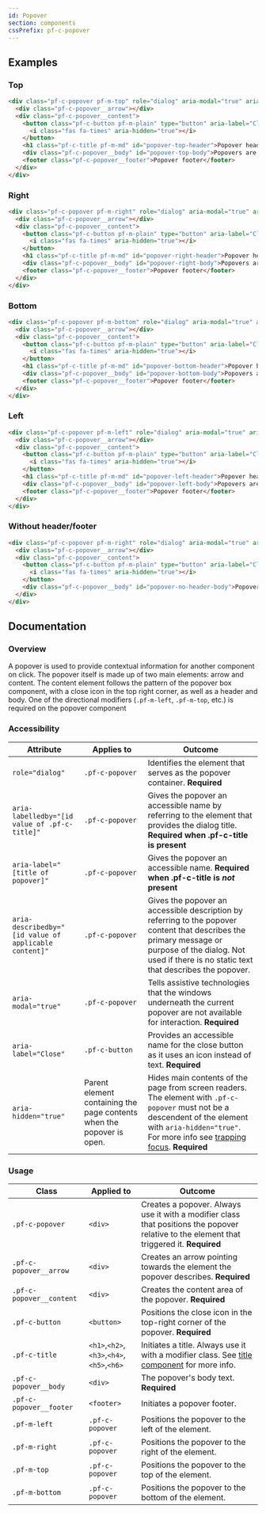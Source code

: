 ```yaml
---
id: Popover
section: components
cssPrefix: pf-c-popover
---
```

## Examples

### Top

```html
<div class="pf-c-popover pf-m-top" role="dialog" aria-modal="true" aria-labelledby="popover-top-header" aria-describedby="popover-top-body">
  <div class="pf-c-popover__arrow"></div>
  <div class="pf-c-popover__content">
    <button class="pf-c-button pf-m-plain" type="button" aria-label="Close">
      <i class="fas fa-times" aria-hidden="true"></i>
    </button>
    <h1 class="pf-c-title pf-m-md" id="popover-top-header">Popover header</h1>
    <div class="pf-c-popover__body" id="popover-top-body">Popovers are triggered by click rather than hover. Click again to close.</div>
    <footer class="pf-c-popover__footer">Popover footer</footer>
  </div>
</div>
```

### Right

```html
<div class="pf-c-popover pf-m-right" role="dialog" aria-modal="true" aria-labelledby="popover-right-header" aria-describedby="popover-right-body">
  <div class="pf-c-popover__arrow"></div>
  <div class="pf-c-popover__content">
    <button class="pf-c-button pf-m-plain" type="button" aria-label="Close">
      <i class="fas fa-times" aria-hidden="true"></i>
    </button>
    <h1 class="pf-c-title pf-m-md" id="popover-right-header">Popover header</h1>
    <div class="pf-c-popover__body" id="popover-right-body">Popovers are triggered by click rather than hover. Click again to close.</div>
    <footer class="pf-c-popover__footer">Popover footer</footer>
  </div>
</div>
```

### Bottom

```html
<div class="pf-c-popover pf-m-bottom" role="dialog" aria-modal="true" aria-labelledby="popover-bottom-header" aria-describedby="popover-bottom-body">
  <div class="pf-c-popover__arrow"></div>
  <div class="pf-c-popover__content">
    <button class="pf-c-button pf-m-plain" type="button" aria-label="Close">
      <i class="fas fa-times" aria-hidden="true"></i>
    </button>
    <h1 class="pf-c-title pf-m-md" id="popover-bottom-header">Popover header</h1>
    <div class="pf-c-popover__body" id="popover-bottom-body">Popovers are triggered by click rather than hover. Click again to close.</div>
    <footer class="pf-c-popover__footer">Popover footer</footer>
  </div>
</div>
```

### Left

```html
<div class="pf-c-popover pf-m-left" role="dialog" aria-modal="true" aria-labelledby="popover-left-header" aria-describedby="popover-left-body">
  <div class="pf-c-popover__arrow"></div>
  <div class="pf-c-popover__content">
    <button class="pf-c-button pf-m-plain" type="button" aria-label="Close">
      <i class="fas fa-times" aria-hidden="true"></i>
    </button>
    <h1 class="pf-c-title pf-m-md" id="popover-left-header">Popover header</h1>
    <div class="pf-c-popover__body" id="popover-left-body">Popovers are triggered by click rather than hover. Click again to close.</div>
    <footer class="pf-c-popover__footer">Popover footer</footer>
  </div>
</div>
```

### Without header/footer

```html
<div class="pf-c-popover pf-m-right" role="dialog" aria-modal="true" aria-label="Popover with no header example" aria-describedby="popover-no-header-body">
  <div class="pf-c-popover__arrow"></div>
  <div class="pf-c-popover__content">
    <button class="pf-c-button pf-m-plain" type="button" aria-label="Close">
      <i class="fas fa-times" aria-hidden="true"></i>
    </button>
    <div class="pf-c-popover__body" id="popover-no-header-body">Popovers are triggered by click rather than hover. Click again to close.</div>
  </div>
</div>
```

## Documentation

### Overview

A popover is used to provide contextual information for another component on click.  The popover itself is made up of two main elements: arrow and content. The content element follows the pattern of the popover box component, with a close icon in the top right corner, as well as a header and body.  One of the directional modifiers (`.pf-m-left`, `.pf-m-top`, etc.) is required on the popover component

### Accessibility

| Attribute                                             | Applies to                                                            | Outcome                                                                                                                                                                                                                                        |
| ----------------------------------------------------- | --------------------------------------------------------------------- | ---------------------------------------------------------------------------------------------------------------------------------------------------------------------------------------------------------------------------------------------- |
| `role="dialog"`                                       | `.pf-c-popover`                                                       | Identifies the element that serves as the popover container. **Required**                                                                                                                                                                      |
| `aria-labelledby="[id value of .pf-c-title]"`         | `.pf-c-popover`                                                       | Gives the popover an accessible name by referring to the element that provides the dialog title. **Required when .pf-c-title is present**                                                                                                      |
| `aria-label="[title of popover]"`                     | `.pf-c-popover`                                                       | Gives the popover an accessible name. **Required when .pf-c-title is _not_ present**                                                                                                                                                           |
| `aria-describedby="[id value of applicable content]"` | `.pf-c-popover`                                                       | Gives the popover an accessible description by referring to the popover content that describes the primary message or purpose of the dialog. Not used if there is no static text that describes the popover.                                   |
| `aria-modal="true"`                                   | `.pf-c-popover`                                                       | Tells assistive technologies that the windows underneath the current popover are not available for interaction. **Required**                                                                                                                   |
| `aria-label="Close"`                                  | `.pf-c-button`                                                        | Provides an accessible name for the close button as it uses an icon instead of text. **Required**                                                                                                                                              |
| `aria-hidden="true"`                                  | Parent element containing the page contents when the popover is open. | Hides main contents of the page from screen readers. The element with `.pf-c-popover` must not be a descendent of the element with `aria-hidden="true"`. For more info see [trapping focus](/accessibility-guide#trapping-focus). **Required** |

### Usage

| Class                    | Applied to                                | Outcome                                                                                                                                   |
| ------------------------ | ----------------------------------------- | ----------------------------------------------------------------------------------------------------------------------------------------- |
| `.pf-c-popover`          | `<div>`                                   | Creates a popover. Always use it with a modifier class that positions the popover relative to the element that triggered it. **Required** |
| `.pf-c-popover__arrow`   | `<div>`                                   | Creates an arrow pointing towards the element the popover describes. **Required**                                                         |
| `.pf-c-popover__content` | `<div>`                                   | Creates the content area of the popover. **Required**                                                                                     |
| `.pf-c-button`           | `<button>`                                | Positions the close icon in the top-right corner of the popover. **Required**                                                             |
| `.pf-c-title`            | `<h1>`,`<h2>`,`<h3>`,`<h4>`,`<h5>`,`<h6>` | Initiates a title. Always use it with a modifier class. See [title component](/documentation/core/components/title) for more info.        |
| `.pf-c-popover__body`    | `<div>`                                   | The popover's body text. **Required**                                                                                                     |
| `.pf-c-popover__footer`  | `<footer>`                                | Initiates a popover footer.                                                                                                               |
| `.pf-m-left`             | `.pf-c-popover`                           | Positions the popover to the left of the element.                                                                                         |
| `.pf-m-right`            | `.pf-c-popover`                           | Positions the popover to the right of the element.                                                                                        |
| `.pf-m-top`              | `.pf-c-popover`                           | Positions the popover to the top of the element.                                                                                          |
| `.pf-m-bottom`           | `.pf-c-popover`                           | Positions the popover to the bottom of the element.                                                                                       |
